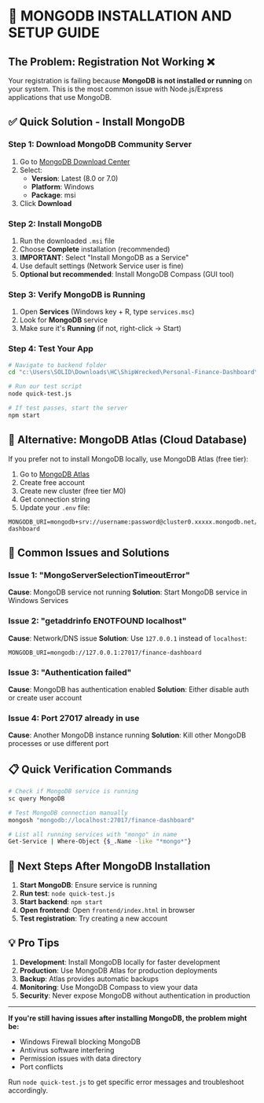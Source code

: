 # 🚀 MONGODB INSTALLATION AND SETUP GUIDE

## The Problem: Registration Not Working ❌

Your registration is failing because **MongoDB is not installed or running** on your system. This is the most common issue with Node.js/Express applications that use MongoDB.

## ✅ Quick Solution - Install MongoDB

### Step 1: Download MongoDB Community Server
1. Go to [MongoDB Download Center](https://www.mongodb.com/try/download/community?tck=docs_server)
2. Select:
   - **Version**: Latest (8.0 or 7.0)
   - **Platform**: Windows
   - **Package**: msi
3. Click **Download**

### Step 2: Install MongoDB
1. Run the downloaded `.msi` file
2. Choose **Complete** installation (recommended)
3. **IMPORTANT**: Select "Install MongoDB as a Service" 
4. Use default settings (Network Service user is fine)
5. **Optional but recommended**: Install MongoDB Compass (GUI tool)

### Step 3: Verify MongoDB is Running
1. Open **Services** (Windows key + R, type `services.msc`)
2. Look for **MongoDB** service
3. Make sure it's **Running** (if not, right-click → Start)

### Step 4: Test Your App
```bash
# Navigate to backend folder
cd "c:\Users\SOLID\Downloads\HC\ShipWrecked\Personal-Finance-Dashboard\backend"

# Run our test script
node quick-test.js

# If test passes, start the server
npm start
```

## 🔧 Alternative: MongoDB Atlas (Cloud Database)

If you prefer not to install MongoDB locally, use MongoDB Atlas (free tier):

1. Go to [MongoDB Atlas](https://www.mongodb.com/cloud/atlas)
2. Create free account
3. Create new cluster (free tier M0)
4. Get connection string
5. Update your `.env` file:
```
MONGODB_URI=mongodb+srv://username:password@cluster0.xxxxx.mongodb.net/finance-dashboard
```

## 🚨 Common Issues and Solutions

### Issue 1: "MongoServerSelectionTimeoutError"
**Cause**: MongoDB service not running
**Solution**: Start MongoDB service in Windows Services

### Issue 2: "getaddrinfo ENOTFOUND localhost"
**Cause**: Network/DNS issue
**Solution**: Use `127.0.0.1` instead of `localhost`:
```
MONGODB_URI=mongodb://127.0.0.1:27017/finance-dashboard
```

### Issue 3: "Authentication failed"
**Cause**: MongoDB has authentication enabled
**Solution**: Either disable auth or create user account

### Issue 4: Port 27017 already in use
**Cause**: Another MongoDB instance running
**Solution**: Kill other MongoDB processes or use different port

## 📋 Quick Verification Commands

```bash
# Check if MongoDB service is running
sc query MongoDB

# Test MongoDB connection manually
mongosh "mongodb://localhost:27017/finance-dashboard"

# List all running services with "mongo" in name
Get-Service | Where-Object {$_.Name -like "*mongo*"}
```

## 🎯 Next Steps After MongoDB Installation

1. **Start MongoDB**: Ensure service is running
2. **Run test**: `node quick-test.js`
3. **Start backend**: `npm start`
4. **Open frontend**: Open `frontend/index.html` in browser
5. **Test registration**: Try creating a new account

## 💡 Pro Tips

1. **Development**: Install MongoDB locally for faster development
2. **Production**: Use MongoDB Atlas for production deployments
3. **Backup**: Atlas provides automatic backups
4. **Monitoring**: Use MongoDB Compass to view your data
5. **Security**: Never expose MongoDB without authentication in production

---

**If you're still having issues after installing MongoDB, the problem might be:**
- Windows Firewall blocking MongoDB
- Antivirus software interfering
- Permission issues with data directory
- Port conflicts

Run `node quick-test.js` to get specific error messages and troubleshoot accordingly.
